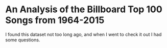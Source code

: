 # An Analysis of the Billboard Top 100 Songs from 1964-2015 

I found this dataset not too long ago, and when I went to check it out I had some questions.


